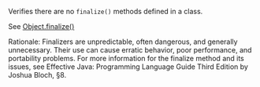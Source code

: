 Verifies there are no `finalize()` methods defined in a class.

See
[Object.finalize()](https://docs.oracle.com/en/java/javase/11/docs/api/java.base/java/lang/Object.html#finalize())

Rationale: Finalizers are unpredictable, often dangerous, and generally
unnecessary. Their use can cause erratic behavior, poor performance, and
portability problems. For more information for the finalize method and
its issues, see Effective Java: Programming Language Guide Third Edition
by Joshua Bloch, §8.